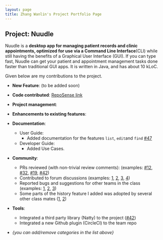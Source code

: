```yaml
---
layout: page
title: Zhang Wanlin's Project Portfolio Page
---
```


## Project: Nuudle

Nuudle is a **desktop app for managing patient records and clinic appointments, optimized for use
via a Command Line Interface**(CLI) while still having the benefits of a Graphical User Interface (GUI).
If you can type fast, Nuudle can get your patient and appointment management tasks done faster than traditional GUI apps.
It is written in Java, and has about 10 kLoC.

Given below are my contributions to the project.

* **New Feature**: (to be added soon)

* **Code contributed**: [RepoSense link]()

* **Project management**:

* **Enhancements to existing features**:

* **Documentation**:
  * User Guide:
    * Added documentation for the features `list`, `edit`and `find` [\#47]()
  * Developer Guide:
    * Added Use Cases.

* **Community**:
  * PRs reviewed (with non-trivial review comments): (examples: [\#12](), [\#32](), [\#19](), [\#42]())
  * Contributed to forum discussions (examples: [1](), [2](), [3](), [4]())
  * Reported bugs and suggestions for other teams in the class (examples: [1](), [2](), [3]())
  * Some parts of the history feature I added was adopted by several other class mates ([1](), [2]())

* **Tools**:
  * Integrated a third party library (Natty) to the project ([\#42]())
  * Integrated a new Github plugin (CircleCI) to the team repo

* _{you can add/remove categories in the list above}_
